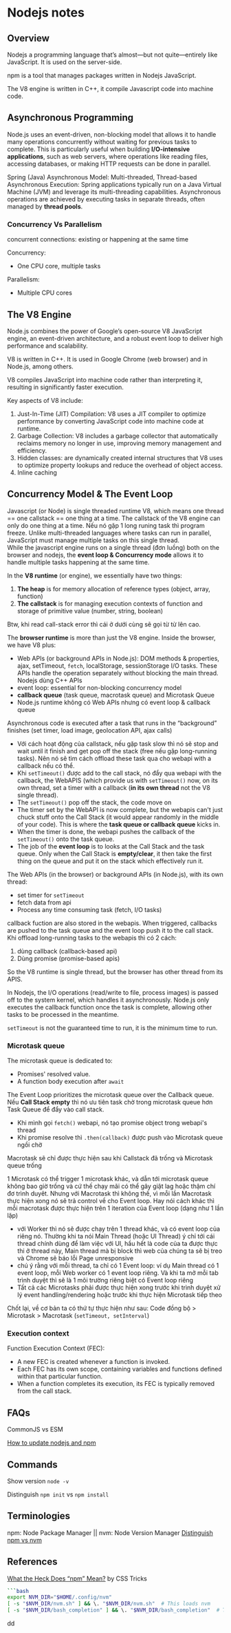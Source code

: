 # Nodejs notes

## Overview

Nodejs a programming language that’s almost—but not quite—entirely like JavaScript. It is used on the server-side.

npm is a tool that manages packages written in Nodejs JavaScript.

The V8 engine is written in C++, it compile Javascript code into machine code.

## Asynchronous Programming

Node.js uses an event-driven, non-blocking model that allows it to handle many operations concurrently without waiting for previous tasks to complete. This is particularly useful when building **I/O-intensive applications**, such as web servers, where operations like reading files, accessing databases, or making HTTP requests can be done in parallel.

Spring (Java) Asynchronous Model: Multi-threaded, Thread-based Asynchronous Execution: Spring applications typically run on a Java Virtual Machine (JVM) and leverage its multi-threading capabilities. Asynchronous operations are achieved by executing tasks in separate threads, often managed by **thread pools**.

### Concurrency Vs Parallelism

concurrent connections: existing or happening at the same time

Concurrency:

- One CPU core, multiple tasks

Parallelism:

- Multiple CPU cores

## The V8 Engine

Node.js combines the power of Google’s open-source V8 JavaScript engine, an event-driven architecture, and a robust event loop to deliver high performance and scalability.

V8 is written in C++. It is used in Google Chrome (web browser) and in Node.js, among others.

V8 compiles JavaScript into machine code rather than interpreting it, resulting in significantly faster execution.

Key aspects of V8 include:

1. Just-In-Time (JIT) Compilation: V8 uses a JIT compiler to optimize performance by converting JavaScript code into machine code at runtime.
2. Garbage Collection: V8 includes a garbage collector that automatically reclaims memory no longer in use, improving memory management and efficiency.
3. Hidden classes: are dynamically created internal structures that V8 uses to optimize property lookups and reduce the overhead of object access.
4. Inline caching

## Concurrency Model & The Event Loop

Javascript (or Node) is single threaded runtime V8, which means one thread == one callstack == one thing at a time. The callstack of the V8 engine can only do one thing at a time. Nếu nó gặp 1 long runing task thì program freeze. Unlike multi-threaded languages where tasks can run in parallel, JavaScript must manage multiple tasks on this single thread.  
While the javascript engine runs on a single thread (đơn luồng) both on the browser and nodejs, the **event loop & Concurrency mode** allows it to handle multiple tasks happening at the same time.

In the **V8 runtime** (or engine), we essentially have two things:

1. **The heap** is for memory allocation of reference types (object, array, function)
2. **The callstack** is for managing execution contexts of function and storage of primitive value (number, string, boolean)

Btw, khi read call-stack error thì cái ở dưới cùng sẽ gọi từ từ lên cao.

The **browser runtime** is more than just the V8 engine. Inside the browser, we have V8 plus:

- Web APIs (or background APIs in Node.js): DOM methods & properties, ajax, setTimeout, `fetch`, localStorage, sessionStorage I/O tasks. These APIs handle the operation separately without blocking the main thread. Nodejs dùng C++ APIs
- event loop: essential for non-blocking concurrency model
- **callback queue** (task queue, macrotask queue) and Microtask Queue
- Node.js runtime không có Web APIs nhưng có event loop & callback queue

Asynchronous code is executed after a task that runs in the “background” finishes (set timer, load image, geolocation API, ajax calls)

- Với cách hoạt động của callstack, nếu gặp task slow thì nó sẽ stop and wait until it finish and get pop off the stack (free nếu gặp long-running tasks). Nên nó sẽ tìm cách offload these task qua cho webapi with a callback nếu có thể.
- Khi `setTimeout()` được add to the call stack, nó đẩy qua webapi with the callback, the WebAPIS (which provide us with `setTimeout()` now, on its own thread, set a timer with a callback (**in its own thread** not the V8 single thread).
- The `setTimeout()` pop off the stack, the code move on
- The timer set by the WebAPI is now complete, but the webapis can't just chuck stuff onto the Call Stack (it would appear randomly in the middle of your code). This is where the **task queue or callback queue** kicks in.
- When the timer is done, the webapi pushes the callback of the `setTimeout()` onto the task queue.
- The job of the **event loop** is to looks at the Call Stack and the task queue. Only when the Call Stack is **empty/clear**, it then take the first thing on the queue and put it on the stack which effectively run it.

The Web APIs (in the browser) or background APIs (in Node.js), with its own thread:

- set timer for `setTimeout`
- fetch data from api
- Process any time consuming task (fetch, I/O tasks)

callback fuction are also stored in the webapis. When triggered, callbacks are pushed to the task queue and the event loop push it to the call stack. Khi offload long-running tasks to the webapis thì có 2 cách:

1. dùng callback (callback-based api)
2. Dùng promise (promise-based apis)

So the V8 runtime is single thread, but the browser has other thread from its APIS.

In Nodejs, the I/O operations (read/write to file, process images) is passed off to the system kernel, which handles it asynchronously. Node.js only executes the callback function once the task is complete, allowing other tasks to be processed in the meantime.

`setTimeout` is not the guaranteed time to run, it is the minimum time to run.

### Microtask queue

The microtask queue is dedicated to:

- Promises' resolved value.
- A function body execution after `await`

The Event Loop prioritizes the microtask queue over the Callback queue. Nếu **Call Stack empty** thì nó ưu tiên task chờ trong microtask queue hơn Task Queue để đẩy vào call stack.

- Khi mình gọi `fetch()` webapi, nó tạo promise object trong webapi's thread
- Khi promise resolve thì `.then(callback)` được push vào Microtask queue ngồi chờ

Macrotask sẽ chỉ được thực hiện sau khi Callstack đã trống và Microtask queue trống

1 Microtask có thể trigger 1 microtask khác, và dẫn tới microtask queue không bao giờ trống và cứ thế chạy mãi có thể gây giật lag hoặc thậm chí đơ trình duyêt. Nhưng với Macrotask thì không thế, vì mỗi lần Macrotask thực hiện xong nó sẽ trả control về cho Event loop. Hay nói cách khác thì mỗi macrotask được thực hiện trên 1 iteration của Event loop (dạng như 1 lần lặp)

- với Worker thì nó sẽ được chạy trên 1 thread khác, và có event loop của riêng nó. Thường khi ta nói Main Thread (hoặc UI Thread) ý chỉ tới cái thread chính dùng để làm việc với UI, hầu hết là code của ta được thực thi ở thread này, Main thread mà bị block thì web của chúng ta sẽ bị treo và Chrome sẽ báo lỗi Page unresponsive
- chú ý rằng với mỗi thread, ta chỉ có 1 Event loop: ví dụ Main thread có 1 event loop, mỗi Web worker có 1 event loop riêng. Và khi ta mở mỗi tab trình duyệt thì sẽ là 1 môi trường riêng biệt có Event loop riêng
- Tất cả các Microtasks phải được thực hiện xong trước khi trình duyệt xử lý event handling/rendering hoặc trước khi thực hiện Microtask tiếp theo

Chốt lại, về cơ bản ta có thứ tự thực hiện như sau: Code đồng bộ > Microtask > Macrotask (`setTimeout, setInterval`)

### Execution context

Function Execution Context (FEC):

- A new FEC is created whenever a function is invoked.
- Each FEC has its own scope, containing variables and functions defined within that particular function.
- When a function completes its execution, its FEC is typically removed from the call stack.

## FAQs

CommonJS vs ESM

[How to update nodejs and npm](https://nodejs.org/en/download/package-manager)

## Commands

Show version `node -v`

Distinguish `npm init` vs `npm install`

## Terminologies

npm: Node Package Manager || nvm: Node Version Manager [Distinguish npm vs nvm](https://stackoverflow.com/questions/32660993/difference-between-npm-and-nvm)

## References

[What the Heck Does “npm” Mean?](https://css-tricks.com/a-clear-definition-of-npm-and-what-it-does/) by CSS Tricks

```bash
```bash
export NVM_DIR="$HOME/.config/nvm"
[ -s "$NVM_DIR/nvm.sh" ] && \. "$NVM_DIR/nvm.sh"  # This loads nvm
[ -s "$NVM_DIR/bash_completion" ] && \. "$NVM_DIR/bash_completion"  # This loads nvm bash_completion
```

dd
